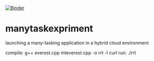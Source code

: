 [![Binder](https://mybinder.org/badge_logo.svg)](https://mybinder.org/v2/gh/Templet-language/manytaskexpriment/master)
# manytaskexpriment
launching a many-tasking application in a hybrid cloud environment

compile: g++ everest.cpp inteverest.cpp -o rrt -l curl
run: ./rrt <number of blocks> <Everest login> <Everest password>
